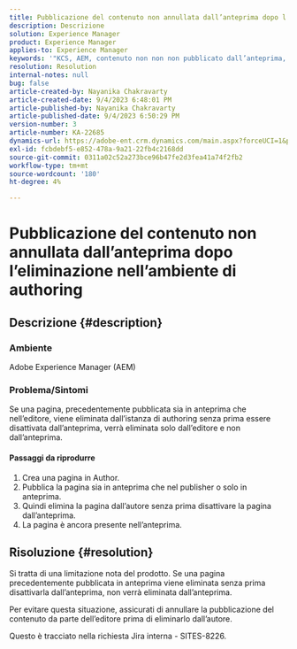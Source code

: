 ```yaml
---
title: Pubblicazione del contenuto non annullata dall’anteprima dopo l’eliminazione nell’ambiente di authoring
description: Descrizione
solution: Experience Manager
product: Experience Manager
applies-to: Experience Manager
keywords: '"KCS, AEM, contenuto non non non pubblicato dall’anteprima, creazione. '''
resolution: Resolution
internal-notes: null
bug: false
article-created-by: Nayanika Chakravarty
article-created-date: 9/4/2023 6:48:01 PM
article-published-by: Nayanika Chakravarty
article-published-date: 9/4/2023 6:50:29 PM
version-number: 3
article-number: KA-22685
dynamics-url: https://adobe-ent.crm.dynamics.com/main.aspx?forceUCI=1&pagetype=entityrecord&etn=knowledgearticle&id=d8849890-534b-ee11-be6e-6045bd0067ea
exl-id: fcbdebf5-e852-478a-9a21-22fb4c2168dd
source-git-commit: 0311a02c52a273bce96b47fe2d3fea41a74f2fb2
workflow-type: tm+mt
source-wordcount: '180'
ht-degree: 4%

---
```


# Pubblicazione del contenuto non annullata dall’anteprima dopo l’eliminazione nell’ambiente di authoring

## Descrizione {#description}


### Ambiente

Adobe Experience Manager (AEM)

### Problema/Sintomi

Se una pagina, precedentemente pubblicata sia in anteprima che nell’editore, viene eliminata dall’istanza di authoring senza prima essere disattivata dall’anteprima, verrà eliminata solo dall’editore e non dall’anteprima.

#### Passaggi da riprodurre

1. Crea una pagina in Author.
2. Pubblica la pagina sia in anteprima che nel publisher o solo in anteprima.
3. Quindi elimina la pagina dall’autore senza prima disattivare la pagina dall’anteprima.
4. La pagina è ancora presente nell’anteprima.





## Risoluzione {#resolution}


Si tratta di una limitazione nota del prodotto. Se una pagina precedentemente pubblicata in anteprima viene eliminata senza prima disattivarla dall’anteprima, non verrà eliminata dall’anteprima.

Per evitare questa situazione, assicurati di annullare la pubblicazione del contenuto da parte dell’editore prima di eliminarlo dall’autore.

Questo è tracciato nella richiesta Jira interna - SITES-8226.

